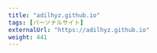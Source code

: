 ```yaml
---
title: "adilhyz.github.io"
tags: [パーソナルサイト]
externalUrl: "https://adilhyz.github.io"
weight: 441
---
```

